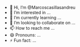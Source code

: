 - 👋 Hi, I’m @Marcoscasillasandreu
- 👀 I’m interested in ...
- 🌱 I’m currently learning ...
- 💞️ I’m looking to collaborate on ...
- 📫 How to reach me ...
- 😄 Pronouns: ...
- ⚡ Fun fact: ...

<!---
Marcoscasillasandreu/Marcoscasillasandreu is a ✨ special ✨ repository because its `README.md` (this file) appears on your GitHub profile.
You can click the Preview link to take a look at your changes.
--->
